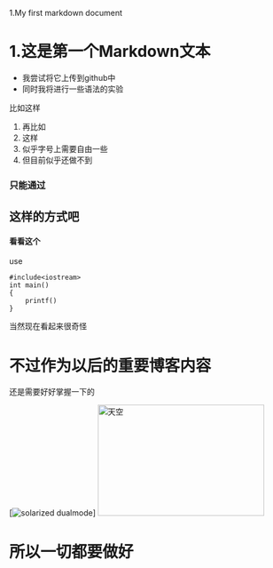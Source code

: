 1.My first markdown document

# 1.这是第一个Markdown文本
* 我尝试将它上传到github中
* 同时我将进行一些语法的实验

比如这样

1. 再比如
2. 这样
3. 似乎字号上需要自由一些
4. 但目前似乎还做不到

### 只能通过

## 这样的方式吧

#### 看看这个

use

	#include<iostream>
	int main()
	{		
		printf()
	}

当然现在看起来很奇怪
# 不过作为以后的重要博客内容
还是需要好好掌握一下的

[![solarized dualmode](https://raw.github.com/LunaTheFinal/Markdowns/master/images/First_markdown/1.jpg)]
<img src="https://github.com/LunaTheFinal/Markdowns/images/First_markdown/1.jpg" alt="天空" width="300" height="200"/>

# 所以一切都要做好
